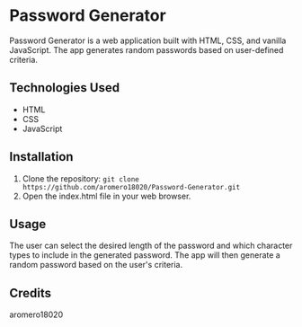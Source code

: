 # Password Generator

Password Generator is a web application built with HTML, CSS, and vanilla JavaScript. The app generates random passwords based on user-defined criteria.

## Technologies Used

- HTML
- CSS
- JavaScript

## Installation

1. Clone the repository: `git clone https://github.com/aromero18020/Password-Generator.git`
2. Open the index.html file in your web browser.

## Usage

The user can select the desired length of the password and which character types to include in the generated password. The app will then generate a random password based on the user's criteria.

## Credits

aromero18020
